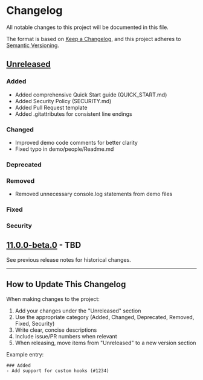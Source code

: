 # Changelog

All notable changes to this project will be documented in this file.

The format is based on [Keep a Changelog](https://keepachangelog.com/en/1.0.0/),
and this project adheres to [Semantic Versioning](https://semver.org/spec/v2.0.0.html).

## [Unreleased]

### Added
- Added comprehensive Quick Start guide (QUICK_START.md)
- Added Security Policy (SECURITY.md)
- Added Pull Request template
- Added .gitattributes for consistent line endings

### Changed
- Improved demo code comments for better clarity
- Fixed typo in demo/people/Readme.md

### Deprecated

### Removed
- Removed unnecessary console.log statements from demo files

### Fixed

### Security

## [11.0.0-beta.0] - TBD

See previous release notes for historical changes.

---

## How to Update This Changelog

When making changes to the project:

1. Add your changes under the "Unreleased" section
2. Use the appropriate category (Added, Changed, Deprecated, Removed, Fixed, Security)
3. Write clear, concise descriptions
4. Include issue/PR numbers when relevant
5. When releasing, move items from "Unreleased" to a new version section

Example entry:
```
### Added
- Add support for custom hooks (#1234)
```

[Unreleased]: https://github.com/preactjs/preact/compare/11.0.0-beta.0...HEAD
[11.0.0-beta.0]: https://github.com/preactjs/preact/releases/tag/11.0.0-beta.0
